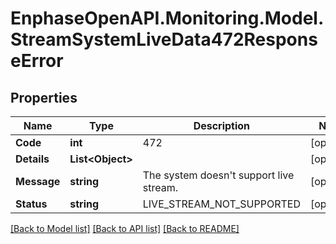 # EnphaseOpenAPI.Monitoring.Model.StreamSystemLiveData472ResponseError

## Properties

Name | Type | Description | Notes
------------ | ------------- | ------------- | -------------
**Code** | **int** | 472 | [optional] 
**Details** | **List&lt;Object&gt;** |  | [optional] 
**Message** | **string** | The system doesn&#39;t support live stream. | [optional] 
**Status** | **string** | LIVE_STREAM_NOT_SUPPORTED | [optional] 

[[Back to Model list]](../README.md#documentation-for-models) [[Back to API list]](../README.md#documentation-for-api-endpoints) [[Back to README]](../README.md)

